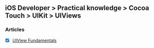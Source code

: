 ## iOS Developer > Practical knowledge > Cocoa Touch > UIKit > UIViews

### Articles
- [x] [UIView Fundamentals](https://www.weheartswift.com/uiview-fundamentals/)



